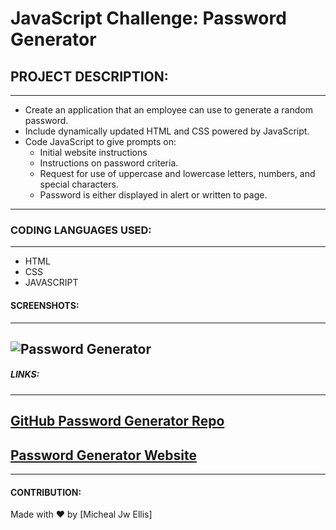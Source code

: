 # JavaScript Challenge: Password Generator

## PROJECT DESCRIPTION:

---

- Create an application that an employee can use to generate a random password.
- Include dynamically updated HTML and CSS powered by JavaScript.
- Code JavaScript to give prompts on: 
    - Initial website instructions
    - Instructions on password criteria.
    - Request for use of uppercase and lowercase letters, numbers, and special characters.
    - Password is either displayed in alert or written to page. 

---

### CODING LANGUAGES USED: 

---

* HTML
* CSS
* JAVASCRIPT

#### SCREENSHOTS: 

---

## ![Password Generator](#)

##### LINKS: 

---

## [GitHub Password Generator Repo](https://github.com/MichealJWEllis/Password-Generator)

## [Password Generator Website](https://michealjwellis.github.io/Password-Generator/)



---

#### CONTRIBUTION:

Made with ❤️ by [Micheal Jw Ellis]


